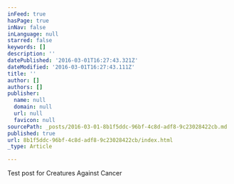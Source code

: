 ```yaml
---
inFeed: true
hasPage: true
inNav: false
inLanguage: null
starred: false
keywords: []
description: ''
datePublished: '2016-03-01T16:27:43.321Z'
dateModified: '2016-03-01T16:27:43.111Z'
title: ''
author: []
authors: []
publisher:
  name: null
  domain: null
  url: null
  favicon: null
sourcePath: _posts/2016-03-01-8b1f5ddc-96bf-4c8d-adf8-9c23028422cb.md
published: true
url: 8b1f5ddc-96bf-4c8d-adf8-9c23028422cb/index.html
_type: Article

---
```

Test post for Creatures Against Cancer